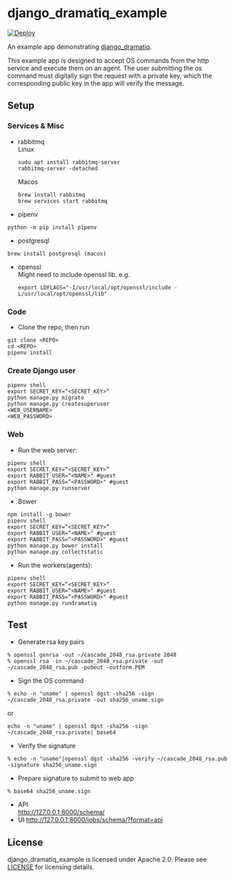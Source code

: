 # django_dramatiq_example

[![Deploy](https://www.herokucdn.com/deploy/button.svg)](https://heroku.com/deploy)

An example app demonstrating [django_dramatiq][django_dramatiq].

This example app is designed to accept OS commands from the http service and execute them on an agent.
The user submitting the os command must digitally sign the request with a private key, which the corresponding public key in the app will verify the message.

## Setup
### Services & Misc
* rabbitmq  
    Linux  
    ```
    sudo apt install rabbitmq-server
    rabbitmq-server -detached
    ```
    Macos  
    ```
    brew install rabbitmq
    brew services start rabbitmq
    ```
* pipenv  
```
python -m pip install pipenv
```
* postgresql   
```
brew install postgresql (macos)
```
* openssl  
    Might need to include openssl lib. 
    e.g.  
    ```
    export LDFLAGS="-I/usr/local/opt/openssl/include -L/usr/local/opt/openssl/lib"
    ```
### Code
* Clone the repo, then run  
```
git clone <REPO>
cd <REPO>
pipenv install
```
### Create Django user  
```
pipenv shell
export SECRET_KEY=“<SECRET_KEY>“
python manage.py migrate
python manage.py createsuperuser
<WEB_USERNAME>
<WEB_PASSWORD>
```

### Web
* Run the web server:  
```
pipenv shell
export SECRET_KEY=“<SECRET_KEY>“
export RABBIT_USER=“<NAME>" #guest
export RABBIT_PASS=“<PASSWORD>" #guest
python manage.py runserver
```
* Bower  
```
npm install -g bower
pipenv shell
export SECRET_KEY=“<SECRET_KEY>“
export RABBIT_USER=“<NAME>" #guest
export RABBIT_PASS=“<PASSWORD>" #guest
python manage.py bower install
python manage.py collectstatic
```
* Run the workers(agents):  
```
pipenv shell
export SECRET_KEY=“<SECRET_KEY>“
export RABBIT_USER=“<NAME>" #guest
export RABBIT_PASS=“<PASSWORD>" #guest
python manage.py rundramatiq
```

## Test
* Generate rsa key pairs  
```
% openssl genrsa -out ~/cascade_2048_rsa.private 2048
% openssl rsa -in ~/cascade_2048_rsa.private -out ~/cascade_2048_rsa.pub -pubout -outform PEM
```
* Sign the OS command  
```
% echo -n "uname" | openssl dgst -sha256 -sign ~/cascade_2048_rsa.private -out sha256_uname.sign
```
or  
```
echo -n "uname" | openssl dgst -sha256 -sign ~/cascade_2048_rsa.private| base64
```
* Verify the signature 
```
% echo -n "uname"|openssl dgst -sha256 -verify ~/cascade_2048_rsa.pub -signature sha256_uname.sign
```
* Prepare signature to submit to web app  
```
% base64 sha256_uname.sign
```
* API   
http://127.0.0.1:8000/schema/
* UI
http://127.0.0.1:8000/jobs/schema/?format=api

## License

django_dramatiq_example is licensed under Apache 2.0.  Please see
[LICENSE][license] for licensing details.


[django_dramatiq]: https://github.com/Bogdanp/django_dramatiq
[redis]: https://redis.io
[license]: https://github.com/Bogdanp/django_dramatiq_example/blob/master/LICENSE
